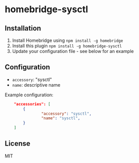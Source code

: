 # homebridge-sysctl

## Installation

1.	Install Homebridge using `npm install -g homebridge`
2.	Install this plugin `npm install -g homebridge-sysctl`
3.	Update your configuration file - see below for an example

## Configuration

* `accessory`: "sysctl"
* `name`: descriptive name

Example configuration:

```json
    "accessories": [
        {
                "accessory": "sysctl",
                "name": "sysctl",
        }
    ]
```

## License

MIT

